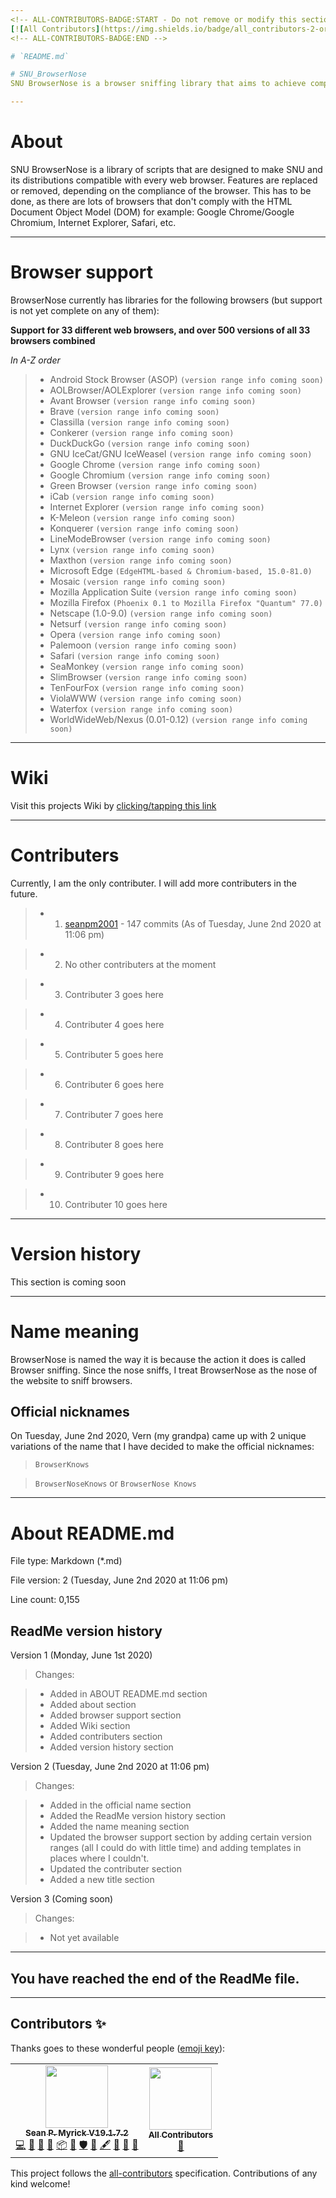```yaml
---
<!-- ALL-CONTRIBUTORS-BADGE:START - Do not remove or modify this section -->
[![All Contributors](https://img.shields.io/badge/all_contributors-2-orange.svg?style=flat-square)](#contributors-)
<!-- ALL-CONTRIBUTORS-BADGE:END -->

# `README.md`

# SNU_BrowserNose
SNU BrowserNose is a browser sniffing library that aims to achieve compatibility on all web browsers through replacement of features. It is designed to work on all browsers, all the way down to WWW/Nexus 0.1.

---
```


# About

SNU BrowserNose is a library of scripts that are designed to make SNU and its distributions compatible with every web browser. Features are replaced or removed, depending on the compliance of the browser. This has to be done, as there are lots of browsers that don't comply with the HTML Document Object Model (DOM) for example: Google Chrome/Google Chromium, Internet Explorer, Safari, etc.

---

# Browser support

BrowserNose currently has libraries for the following browsers (but support is not yet complete on any of them):

**Support for 33 different web browsers, and over 500 versions of all 33 browsers combined**

_In A-Z order_

> * Android Stock Browser (ASOP) `(version range info coming soon)`
> * AOLBrowser/AOLExplorer `(version range info coming soon)`
> * Avant Browser `(version range info coming soon)`
> * Brave `(version range info coming soon)`
> * Classilla `(version range info coming soon)`
> * Conkerer `(version range info coming soon)`
> * DuckDuckGo `(version range info coming soon)`
> * GNU IceCat/GNU IceWeasel `(version range info coming soon)`
> * Google Chrome `(version range info coming soon)`
> * Google Chromium `(version range info coming soon)`
> * Green Browser `(version range info coming soon)`
> * iCab `(version range info coming soon)`
> * Internet Explorer `(version range info coming soon)`
> * K-Meleon `(version range info coming soon)`
> * Konquerer `(version range info coming soon)`
> * LineModeBrowser `(version range info coming soon)`
> * Lynx `(version range info coming soon)`
> * Maxthon `(version range info coming soon)`
> * Microsoft Edge `(EdgeHTML-based & Chromium-based, 15.0-81.0)`
> * Mosaic `(version range info coming soon)`
> * Mozilla Application Suite `(version range info coming soon)`
> * Mozilla Firefox `(Phoenix 0.1 to Mozilla Firefox "Quantum" 77.0)`
> * Netscape (1.0-9.0) `(version range info coming soon)`
> * Netsurf `(version range info coming soon)`
> * Opera `(version range info coming soon)`
> * Palemoon `(version range info coming soon)`
> * Safari `(version range info coming soon)`
> * SeaMonkey `(version range info coming soon)`
> * SlimBrowser `(version range info coming soon)`
> * TenFourFox `(version range info coming soon)`
> * ViolaWWW `(version range info coming soon)`
> * Waterfox `(version range info coming soon)`
> * WorldWideWeb/Nexus (0.01-0.12) `(version range info coming soon)`

---

# Wiki

Visit this projects Wiki by [clicking/tapping this link](https://github.com/seanpm2001/SNU_BrowserNose/wiki)

---

# Contributers

Currently, I am the only contributer. I will add more contributers in the future.

> * 1. [seanpm2001](https://github.com/seanpm2001/) - 147 commits (As of Tuesday, June 2nd 2020 at 11:06 pm)

> * 2. No other contributers at the moment

> * 3. Contributer 3 goes here

> * 4. Contributer 4 goes here

> * 5. Contributer 5 goes here

> * 6. Contributer 6 goes here

> * 7. Contributer 7 goes here

> * 8. Contributer 8 goes here

> * 9. Contributer 9 goes here

> * 10. Contributer 10 goes here

---

# Version history

This section is coming soon

---

# Name meaning

BrowserNose is named the way it is because the action it does is called Browser sniffing. Since the nose sniffs, I treat BrowserNose as the nose of the website to sniff browsers.

## Official nicknames

On Tuesday, June 2nd 2020, Vern (my grandpa) came up with 2 unique variations of the name that I have decided to make the official nicknames:

> `BrowserKnows`

> `BrowserNoseKnows` or `BrowserNose Knows` 

---

# About README.md

File type: Markdown (*.md)

File version: 2 (Tuesday, June 2nd 2020 at 11:06 pm)

Line count: 0,155

## ReadMe version history

Version 1 (Monday, June 1st 2020)

> Changes:

> * Added in ABOUT README.md section
> * Added about section
> * Added browser support section
> * Added Wiki section
> * Added contributers section
> * Added version history section

Version 2 (Tuesday, June 2nd 2020 at 11:06 pm)

> Changes:

> * Added in the official name section
> * Added the ReadMe version history section
> * Added the name meaning section
> * Updated the browser support section by adding certain version ranges (all I could do with little time) and adding templates in places where I couldn't.
> * Updated the contributer section
> * Added a new title section

Version 3 (Coming soon)

> Changes:

> * Not yet available

---

## You have reached the end of the ReadMe file.

---

## Contributors ✨

Thanks goes to these wonderful people ([emoji key](https://allcontributors.org/docs/en/emoji-key)):

<!-- ALL-CONTRIBUTORS-LIST:START - Do not remove or modify this section -->
<!-- prettier-ignore-start -->
<!-- markdownlint-disable -->
<table>
  <tr>
    <td align="center"><a href="https://gist.github.com/seanpm2001/7e40a0e13c066a57577d8200b1afc6a3"><img src="https://avatars.githubusercontent.com/u/65933340?v=4?s=100" width="100px;" alt=""/><br /><sub><b>Sean P. Myrick V19.1.7.2</b></sub></a><br /><a href="https://github.com/seanpm2001/SNU_BrowserNose/commits?author=seanpm2001" title="Code">💻</a> <a href="https://github.com/seanpm2001/SNU_BrowserNose/commits?author=seanpm2001" title="Documentation">📖</a> <a href="#blog-seanpm2001" title="Blogposts">📝</a> <a href="https://github.com/seanpm2001/SNU_BrowserNose/issues?q=author%3Aseanpm2001" title="Bug reports">🐛</a> <a href="#platform-seanpm2001" title="Packaging/porting to new platform">📦</a> <a href="#projectManagement-seanpm2001" title="Project Management">📆</a> <a href="#security-seanpm2001" title="Security">🛡️</a> <a href="#data-seanpm2001" title="Data">🔣</a> <a href="#content-seanpm2001" title="Content">🖋</a> <a href="#design-seanpm2001" title="Design">🎨</a> <a href="#maintenance-seanpm2001" title="Maintenance">🚧</a> <a href="#ideas-seanpm2001" title="Ideas, Planning, & Feedback">🤔</a></td>
    <td align="center"><a href="https://allcontributors.org"><img src="https://avatars.githubusercontent.com/u/46410174?v=4?s=100" width="100px;" alt=""/><br /><sub><b>All Contributors</b></sub></a><br /><a href="https://github.com/seanpm2001/SNU_BrowserNose/commits?author=all-contributors" title="Documentation">📖</a></td>
  </tr>
</table>

<!-- markdownlint-restore -->
<!-- prettier-ignore-end -->

<!-- ALL-CONTRIBUTORS-LIST:END -->

This project follows the [all-contributors](https://github.com/all-contributors/all-contributors) specification. Contributions of any kind welcome!
